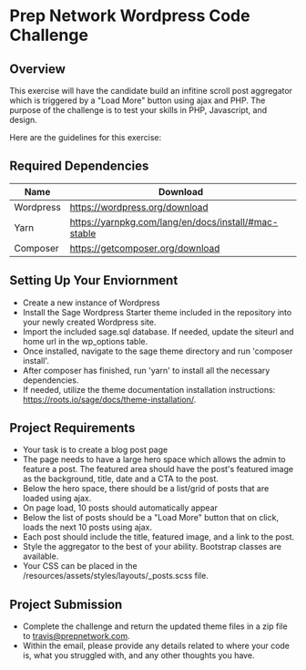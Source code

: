# Prep Network Wordpress Code Challenge

## Overview

This exercise will have the candidate build an infitine scroll post aggregator which is triggered by a "Load More" button using ajax and PHP. The purpose of the challenge is to test your skills in PHP, Javascript, and design.

Here are the guidelines for this exercise:

## Required Dependencies

| Name      | Download                                             |
| --------- | ---------------------------------------------------- |
| Wordpress | https://wordpress.org/download                       |
| Yarn      | https://yarnpkg.com/lang/en/docs/install/#mac-stable |
| Composer  | https://getcomposer.org/download                     |

## Setting Up Your Enviornment

-   Create a new instance of Wordpress
-   Install the Sage Wordpress Starter theme included in the repository into your newly created Wordpress site.
-   Import the included sage.sql database. If needed, update the siteurl and home url in the wp_options table.
-   Once installed, navigate to the sage theme directory and run 'composer install'.
-   After composer has finished, run 'yarn' to install all the necessary dependencies.
-   If needed, utilize the theme documentation installation instructions: https://roots.io/sage/docs/theme-installation/.

## Project Requirements

-   Your task is to create a blog post page
-   The page needs to have a large hero space which allows the admin to feature a post. The featured area should have the post's featured image as the background, title, date and a CTA to the post.
-   Below the hero space, there should be a list/grid of posts that are loaded using ajax.
-   On page load, 10 posts should automatically appear
-   Below the list of posts should be a "Load More" button that on click, loads the next 10 posts using ajax.
-   Each post should include the title, featured image, and a link to the post.
-   Style the aggregator to the best of your ability. Bootstrap classes are available.
-   Your CSS can be placed in the /resources/assets/styles/layouts/\_posts.scss file.

## Project Submission

-   Complete the challenge and return the updated theme files in a zip file to travis@prepnetwork.com.
-   Within the email, please provide any details related to where your code is, what you struggled with, and any other thoughts you have.
